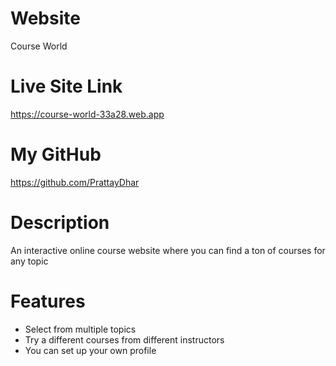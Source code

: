 # Website

Course World

# Live Site Link
https://course-world-33a28.web.app

# My GitHub
https://github.com/PrattayDhar

# Description

An interactive online course website where you can find a ton of courses for any topic

# Features

- Select from multiple topics
- Try a different courses from different instructors
- You can set up your own profile 